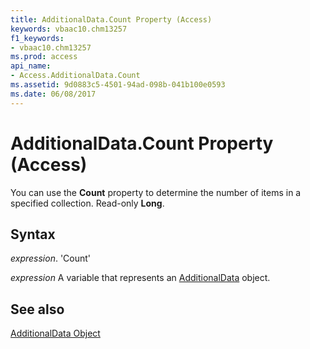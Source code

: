 ```yaml
---
title: AdditionalData.Count Property (Access)
keywords: vbaac10.chm13257
f1_keywords:
- vbaac10.chm13257
ms.prod: access
api_name:
- Access.AdditionalData.Count
ms.assetid: 9d0883c5-4501-94ad-098b-041b100e0593
ms.date: 06/08/2017
---
```



# AdditionalData.Count Property (Access)

You can use the  **Count** property to determine the number of items in a specified collection. Read-only **Long**.


## Syntax

 _expression_. 'Count'

 _expression_ A variable that represents an [AdditionalData](./Access.AdditionalData.md) object.


## See also


[AdditionalData Object](Access.AdditionalData.md)


